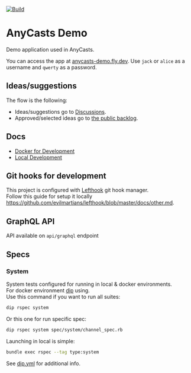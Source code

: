 [![Build](https://github.com/anycable/anycasts_demo/actions/workflows/rspec_docker.yml/badge.svg?branch=main)](https://github.com/anycable/anycasts_demo/actions/workflows/rspec_docker.yml)

# AnyCasts Demo

Demo application used in AnyCasts.

You can access the app at [anycasts-demo.fly.dev](https://anycasts-demo.fly.dev). Use `jack` or `alice` as a username and `qwerty` as a password.

## Ideas/suggestions

The flow is the following:
- Ideas/suggestions go to [Discussions](https://github.com/anycable/anycasts_demo/discussions).
- Approved/selected ideas go to [the public backlog](https://github.com/orgs/anycable/projects/5).

## Docs

- [Docker for Development](docs/docker_for_dev.md)
- [Local Development](docs/local_dev.md)

## Git hooks for development

This project is configured with [Lefthook](https://github.com/evilmartians/lefthook) git hook manager.<br>
Follow this guide for setup it locally <https://github.com/evilmartians/lefthook/blob/master/docs/other.md>.

## GraphQL API

API available on `api/graphql` endpoint

## Specs

### System

System tests configured for running in local & docker environments.<br>
For docker environment [dip](https://github.com/bibendi/dip) using.<br>
Use this command if you want to run all suites:

```sh
dip rspec system
```

Or this one for run specific spec:

```sh
dip rspec system spec/system/channel_spec.rb
```

Launching in local is simple:

```sh
bundle exec rspec --tag type:system
```

See [dip.yml](dip.yml) for additional info.
